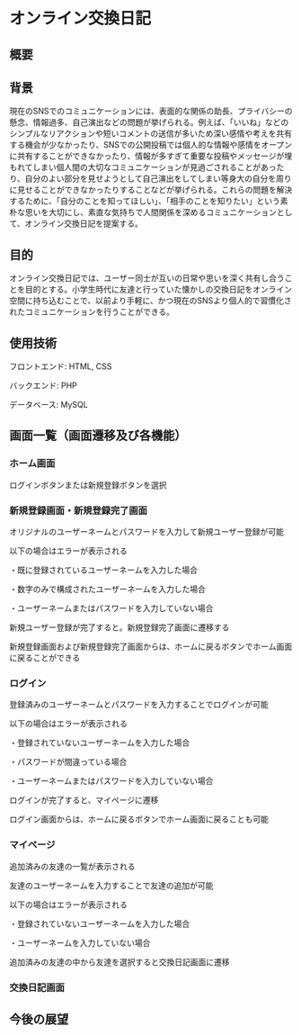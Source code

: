 # オンライン交換日記
## 概要


## 背景
現在のSNSでのコミュニケーションには、表面的な関係の助長、プライバシーの懸念、情報過多、自己演出などの問題が挙げられる。例えば、「いいね」などのシンプルなリアクションや短いコメントの送信が多いため深い感情や考えを共有する機会が少なかったり、SNSでの公開投稿では個人的な情報や感情をオープンに共有することができなかったり、情報が多すぎて重要な投稿やメッセージが埋もれてしまい個人間の大切なコミュニケーションが見過ごされることがあったり、自分のよい部分を見せようとして自己演出をしてしまい等身大の自分を周りに見せることができなかったりすることなどが挙げられる。これらの問題を解決するために、「自分のことを知ってほしい」、「相手のことを知りたい」という素朴な思いを大切にし、素直な気持ちで人間関係を深めるコミュニケーションとして、オンライン交換日記を提案する。

## 目的
オンライン交換日記では、ユーザー同士が互いの日常や思いを深く共有し合うことを目的とする。小学生時代に友達と行っていた懐かしの交換日記をオンライン空間に持ち込むことで、以前より手軽に、かつ現在のSNSより個人的で習慣化されたコミュニケーションを行うことができる。

## 使用技術
フロントエンド: HTML, CSS

バックエンド: PHP

データベース: MySQL

## 画面一覧（画面遷移及び各機能）
### ホーム画面
ログインボタンまたは新規登録ボタンを選択

### 新規登録画面・新規登録完了画面
オリジナルのユーザーネームとパスワードを入力して新規ユーザー登録が可能

以下の場合はエラーが表示される

・既に登録されているユーザーネームを入力した場合

・数字のみで構成されたユーザーネームを入力した場合

・ユーザーネームまたはパスワードを入力していない場合


新規ユーザー登録が完了すると。新規登録完了画面に遷移する

新規登録画面および新規登録完了画面からは、ホームに戻るボタンでホーム画面に戻ることができる

### ログイン

登録済みのユーザーネームとパスワードを入力することでログインが可能

以下の場合はエラーが表示される

・登録されていないユーザーネームを入力した場合

・パスワードが間違っている場合

・ユーザーネームまたはパスワードを入力していない場合


ログインが完了すると、マイページに遷移

ログイン画面からは、ホームに戻るボタンでホーム画面に戻ることも可能

### マイページ

追加済みの友達の一覧が表示される

友達のユーザーネームを入力することで友達の追加が可能

以下の場合はエラーが表示される

・登録されていないユーザーネームを入力した場合

・ユーザーネームを入力していない場合


追加済みの友達の中から友達を選択すると交換日記画面に遷移

### 交換日記画面


## 今後の展望
